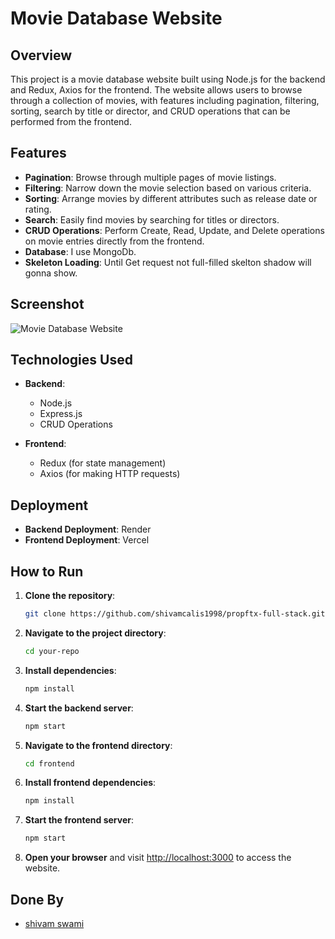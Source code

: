 # Movie Database Website

## Overview

This project is a movie database website built using Node.js for the backend and Redux, Axios for the frontend. The website allows users to browse through a collection of movies, with features including pagination, filtering, sorting, search by title or director, and CRUD operations that can be performed from the frontend.

## Features

- **Pagination**: Browse through multiple pages of movie listings.
- **Filtering**: Narrow down the movie selection based on various criteria.
- **Sorting**: Arrange movies by different attributes such as release date or rating.
- **Search**: Easily find movies by searching for titles or directors.
- **CRUD Operations**: Perform Create, Read, Update, and Delete operations on movie entries directly from the frontend.
- **Database**: I use MongoDb.
- **Skeleton Loading**: Until Get request not full-filled skelton shadow will gonna show.
  
## Screenshot
![Movie Database Website]([path/to/your/screenshot.png](https://drive.google.com/file/d/15gK5cLCNRqkG8xmuPmTi4piUrf1_aHRs/view?usp=sharing))

## Technologies Used

- **Backend**:

  - Node.js
  - Express.js
  - CRUD Operations

- **Frontend**:
  - Redux (for state management)
  - Axios (for making HTTP requests)

## Deployment

- **Backend Deployment**: Render
- **Frontend Deployment**: Vercel

## How to Run

1. **Clone the repository**:
   ```bash
   git clone https://github.com/shivamcalis1998/propftx-full-stack.git
   ```
2. **Navigate to the project directory**:
   ```bash
   cd your-repo
   ```
3. **Install dependencies**:
   ```bash
   npm install
   ```
4. **Start the backend server**:
   ```bash
   npm start
   ```
5. **Navigate to the frontend directory**:
   ```bash
   cd frontend
   ```
6. **Install frontend dependencies**:
   ```bash
   npm install
   ```
7. **Start the frontend server**:
   ```bash
   npm start
   ```
8. **Open your browser** and visit [http://localhost:3000](http://localhost:3000) to access the website.

## Done By

- [shivam swami](https://github.com/shivamcalis1998)
